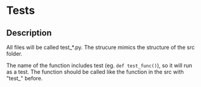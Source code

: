 # Tests

## Description

All files will be called test_*.py. The strucure mimics the structure of the src folder.

The name of the function includes test (eg. ```def test_func()```), so it will run as a test. The function should be called like the function in the src with "test_" before.
